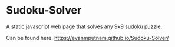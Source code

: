 # Sudoku-Solver
A static javascript web page that solves any 9x9 sudoku puzzle.

Can be found here. 
https://evanmputnam.github.io/Sudoku-Solver/
